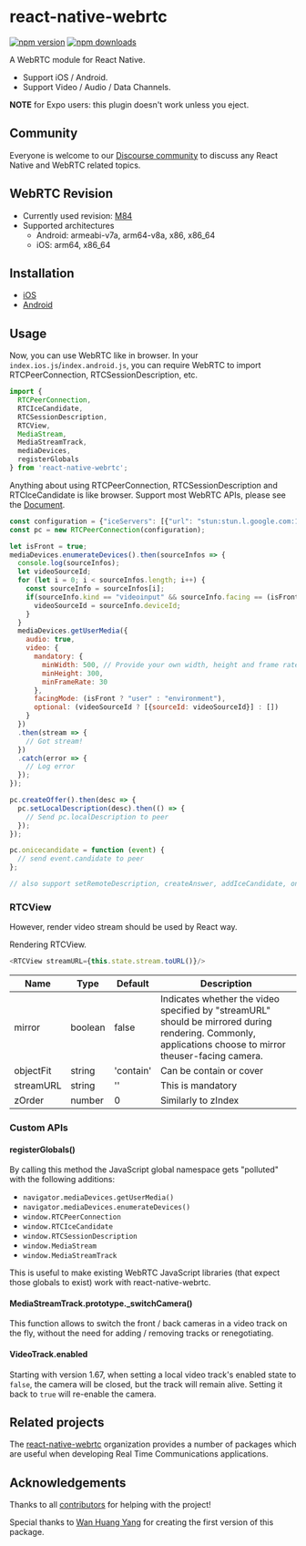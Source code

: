 # react-native-webrtc

[![npm version](https://badge.fury.io/js/react-native-webrtc.svg)](https://badge.fury.io/js/react-native-webrtc)
[![npm downloads](https://img.shields.io/npm/dm/react-native-webrtc.svg?maxAge=2592000)](https://img.shields.io/npm/dm/react-native-webrtc.svg?maxAge=2592000)

A WebRTC module for React Native.
- Support iOS / Android.
- Support Video / Audio / Data Channels.

**NOTE** for Expo users: this plugin doesn't work unless you eject.

## Community

Everyone is welcome to our [Discourse community](https://react-native-webrtc.discourse.group/) to discuss any React Native and WebRTC related topics.

## WebRTC Revision

* Currently used revision: [M84](https://github.com/jitsi/webrtc/commit/dc40d5cc81e8fe9aa1cd78a38ee8bb9e91ec49a0)
* Supported architectures
  * Android: armeabi-v7a, arm64-v8a, x86, x86_64
  * iOS: arm64, x86_64

## Installation

- [iOS](https://github.com/react-native-webrtc/react-native-webrtc/blob/master/Documentation/iOSInstallation.md)
- [Android](https://github.com/react-native-webrtc/react-native-webrtc/blob/master/Documentation/AndroidInstallation.md)

## Usage
Now, you can use WebRTC like in browser.
In your `index.ios.js`/`index.android.js`, you can require WebRTC to import RTCPeerConnection, RTCSessionDescription, etc.

```javascript
import {
  RTCPeerConnection,
  RTCIceCandidate,
  RTCSessionDescription,
  RTCView,
  MediaStream,
  MediaStreamTrack,
  mediaDevices,
  registerGlobals
} from 'react-native-webrtc';
```
Anything about using RTCPeerConnection, RTCSessionDescription and RTCIceCandidate is like browser.
Support most WebRTC APIs, please see the [Document](https://developer.mozilla.org/en-US/docs/Web/API/RTCPeerConnection).

```javascript
const configuration = {"iceServers": [{"url": "stun:stun.l.google.com:19302"}]};
const pc = new RTCPeerConnection(configuration);

let isFront = true;
mediaDevices.enumerateDevices().then(sourceInfos => {
  console.log(sourceInfos);
  let videoSourceId;
  for (let i = 0; i < sourceInfos.length; i++) {
    const sourceInfo = sourceInfos[i];
    if(sourceInfo.kind == "videoinput" && sourceInfo.facing == (isFront ? "front" : "environment")) {
      videoSourceId = sourceInfo.deviceId;
    }
  }
  mediaDevices.getUserMedia({
    audio: true,
    video: {
      mandatory: {
        minWidth: 500, // Provide your own width, height and frame rate here
        minHeight: 300,
        minFrameRate: 30
      },
      facingMode: (isFront ? "user" : "environment"),
      optional: (videoSourceId ? [{sourceId: videoSourceId}] : [])
    }
  })
  .then(stream => {
    // Got stream!
  })
  .catch(error => {
    // Log error
  });
});

pc.createOffer().then(desc => {
  pc.setLocalDescription(desc).then(() => {
    // Send pc.localDescription to peer
  });
});

pc.onicecandidate = function (event) {
  // send event.candidate to peer
};

// also support setRemoteDescription, createAnswer, addIceCandidate, onnegotiationneeded, oniceconnectionstatechange, onsignalingstatechange, onaddstream

```

### RTCView

However, render video stream should be used by React way.

Rendering RTCView.

```javascript
<RTCView streamURL={this.state.stream.toURL()}/>
```

| Name                           | Type             | Default                   | Description                                                                                                                                |
| ------------------------------ | ---------------- | ------------------------- | ------------------------------------------------------------------------------------------------------------------------------------------ |
| mirror                         | boolean          | false               | Indicates whether the video specified by "streamURL" should be mirrored during rendering. Commonly, applications choose to mirror theuser-facing camera.                                                                                                                       |
| objectFit                      | string           | 'contain'           | Can be contain or cover                                                                                                | 
| streamURL                      | string           | ''                  | This is mandatory                                                                                                                      |
| zOrder                         | number           | 0                   | Similarly to zIndex                                                                                              |


### Custom APIs

#### registerGlobals()

By calling this method the JavaScript global namespace gets "polluted" with the following additions:

* `navigator.mediaDevices.getUserMedia()`
* `navigator.mediaDevices.enumerateDevices()`
* `window.RTCPeerConnection`
* `window.RTCIceCandidate`
* `window.RTCSessionDescription`
* `window.MediaStream`
* `window.MediaStreamTrack`

This is useful to make existing WebRTC JavaScript libraries (that expect those globals to exist) work with react-native-webrtc.


#### MediaStreamTrack.prototype._switchCamera()

This function allows to switch the front / back cameras in a video track
on the fly, without the need for adding / removing tracks or renegotiating.

#### VideoTrack.enabled

Starting with version 1.67, when setting a local video track's enabled state to
`false`, the camera will be closed, but the track will remain alive. Setting
it back to `true` will re-enable the camera.

## Related projects

The [react-native-webrtc](https://github.com/react-native-webrtc) organization provides a number of packages which are useful when developing Real Time Communications applications.

## Acknowledgements

Thanks to all [contributors](https://github.com/react-native-webrtc/react-native-webrtc/graphs/contributors) for helping with the project!

Special thanks to [Wan Huang Yang](https://github.com/oney/) for creating the first version of this package.
